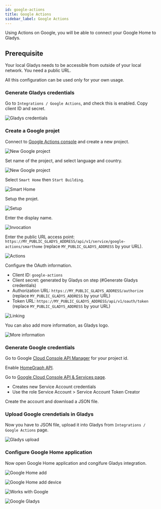 ```yaml
---
id: google-actions
title: Google Actions 
sidebar_label: Google Actions
---
```


Using Actions on Google, you will be able to connect your Google Home to Gladys.

## Prerequisite

Your local Gladys needs to be accessible from outside of your local network.
You need a public URL.

All this configuration can be used only for your own usage.

### Generate Gladys credentials

Go to `Integrations / Google Actions`, and check this is enabled. Copy client ID and secret.

![Gladys credentials](/en/img/docs/configuration/google-actions/gladys-1-credentials.png)

### Create a Google projet

Connect to [Google Actions console](https://console.actions.google.com/) and create a new project.

![New Google project](/en/img/docs/configuration/google-actions/ga-1-create-project.png)

Set name of the project, and select language and country.

![New Google project](/en/img/docs/configuration/google-actions/ga-2-create-project.png)

Select `Smart Home` then `Start Building`.

![Smart Home](/en/img/docs/configuration/google-actions/ga-3-smart-home.png)

Setup the projet.

![Setup](/en/img/docs/configuration/google-actions/ga-4-setup.png)

Enter the display name.

![Invocation](/en/img/docs/configuration/google-actions/ga-5-setup-name.png)

Enter the public URL access point: `https://MY_PUBLIC_GLADYS_ADDRESS/api/v1/service/google-actions/smarthome` (replace `MY_PUBLIC_GLADYS_ADDRESS` by your URL).

![Actions](/en/img/docs/configuration/google-actions/ga-6-setup-url.png)

Configure the OAuth information.
 - Client ID: `google-actions`
 - Client secret: generated by Gladys on step (#Generate Gladys credentials)
 - Authorization URL: `https://MY_PUBLIC_GLADYS_ADDRESS/authorize` (replace `MY_PUBLIC_GLADYS_ADDRESS` by your URL)
 - Token URL: `https://MY_PUBLIC_GLADYS_ADDRESS/api/v1/oauth/token` (replace `MY_PUBLIC_GLADYS_ADDRESS` by your URL)

![Linking](/en/img/docs/configuration/google-actions/ga-7-setup-linking.png)

You can also add more information, as Gladys logo.

![More information](/en/img/docs/configuration/google-actions/ga-8-more-information.png)

### Generate Google credentials

Go to Google [Cloud Console API Manager](https://console.developers.google.com/apis) for your project id.

Enable [HomeGraph API](https://console.cloud.google.com/apis/api/homegraph.googleapis.com/overview).

Go to [Google Cloud Console API & Services page](https://console.cloud.google.com/apis/credentials).
 - Creates new Service Account credentials
 - Use the role Service Account > Service Account Token Creator

Create the account and download a JSON file.

### Upload Google crendetials in Gladys

Now you have to JSON file, upload it into Gladys from `Integrations / Google Actions` page.

![Gladys upload](/en/img/docs/configuration/google-actions/gladys-1-upload.png)

### Configure Google Home application

Now open Google Home application and congifure Gladys integration.

![Google Home add](/en/img/docs/configuration/google-actions/gh-1-add.png)

![Google Home add device](/en/img/docs/configuration/google-actions/gh-2-device.png)

![Works with Google](/en/img/docs/configuration/google-actions/gh-3-works-with-google.png)

![Google Gladys](/en/img/docs/configuration/google-actions/gh-4-search.png)
